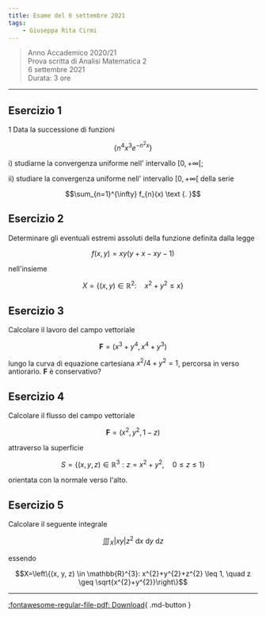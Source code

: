 ```yaml
---
title: Esame del 6 settembre 2021
tags:
    - Giuseppa Rita Cirmi
---
```



> Anno Accademico 2020/21<br>
Prova scritta di Analisi Matematica 2<br>
6 settembre 2021<br>
Durata: 3 ore

---

## Esercizio 1

1 Data la successione di funzioni

$$\left\{n^{4} x^{3} e^{-n^{2} x}\right\}$$

i\) studiarne la convergenza uniforme nell' intervallo $[0,+\infty[$;

ii\) studiare la convergenza uniforme nell' intervallo $[0,+\infty[$
della serie

$$\sum_{n=1}^{\infty} f_{n}(x) \text {. }$$

## Esercizio 2

Determinare gli eventuali estremi assoluti della funzione
definita dalla legge

$$f(x, y)=x y(y+x-x y-1)$$

nell'insieme

$$X=\left\{(x, y) \in \mathbb{R}^{2}: \quad x^{2}+y^{2} \leq x\right\}$$

## Esercizio 3

Calcolare il lavoro del campo vettoriale

$$\mathbf{F}=\left(x^{3}+y^{4}, x^{4}+y^{3}\right)$$

lungo la curva di equazione cartesiana $x^{2} / 4+y^{2}=1$, percorsa in
verso antiorario. $\mathbf{F}$ è conservativo?

## Esercizio 4

Calcolare il flusso del campo vettoriale

$$\mathbf{F}=\left(x^{2}, y^{2}, 1-z\right)$$

attraverso la superficie

$$S=\left\{(x, y, z) \in \mathbb{R}^{3}: z=x^{2}+y^{2}, \quad 0 \leq z \leq 1\right\}$$

orientata con la normale verso l'alto.

## Esercizio 5

Calcolare il seguente integrale

$$\iiint_{X}|x y| z^{2} \mathrm{~d} x \mathrm{~d} y \mathrm{~d} z$$

essendo

$$X=\left\{(x, y, z) \in \mathbb{R}^{3}: x^{2}+y^{2}+z^{2} \leq 1, \quad z \geq \sqrt{x^{2}+y^{2}}\right\}$$

---

[:fontawesome-regular-file-pdf: Download](pdf/6settembre2021.pdf){ .md-button }